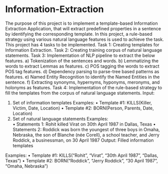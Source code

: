 # Information-Extraction
The purpose of this project is to implement a template-based Information Extraction Application, that will extract predefined properties in a sentence by identifying the corresponding template. In this project, a rule-based strategy using various natural language features is used to achieve the task. 
This project has 4 tasks to be implemented.
Task 1: Creating templates for Information Extraction.
Task 2: Creating training corpus of natural language statements.
Task 3: Implementation of NLP pipeline to extract the below features.
a)	Tokenization of the sentences and words.
b)	Lemmatizing the words to extract Lemmas as features.
c)	POS tagging the words to extract POS tag features.
d)	Dependency parsing to parse-tree based patterns as features.
e)	Named Entity Recognition to identify the Named Entities in the sentence.
f)	Extracting synonyms, hypernyms, hyponyms, meronyms, and holonyms as features.
Task 4: Implementation of the rule-based strategy to fill the templates from the corpus of natural language statements.
Input:  
1.	Set of information templates 
Examples: 
•	Template #1:  KILLS(Killer, Victim, Date, Location) 
•	Template #2:  BORN(Person, Parents, Date, Location) 
2.	Set of natural language statements 
Examples:  
•	Statements 1:  Rohit killed Virat on 30th April 1987 in Dallas, Texas
•	Statements 2: Roddick was born the youngest of three boys in Omaha, Nebraska, the son of Blanche (née Corell), a school teacher, and Jerry Roddick, a businessman, on 30 April 1987
Output: Filled information templates 


Examples: 
•	Template #1: 
KILLS(“Rohit”, “Virat”, “30th April 1987”, “Dallas, Texas”) 
•	Template #2: 
BORN(“Roddick”, “Jerry Roddick”, “30 April 1987”, “Omaha, Nebraska”)

